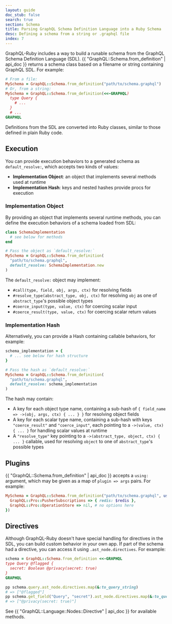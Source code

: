 ```yaml
---
layout: guide
doc_stub: false
search: true
section: Schema
title: Parsing GraphQL Schema Definition Language into a Ruby Schema
desc: Defining a schema from a string or .graphql file
index: 7
---
```


GraphQL-Ruby includes a way to build a runable schema from the GraphQL Schema Definition Language (SDL). {{ "GraphQL::Schema.from_definition" | api_doc }} returns a schema class based on a filename or string containing GraphQL SDL. For example:

```ruby
# From a file:
MySchema = GraphQL::Schema.from_definition("path/to/schema.graphql")
# Or, from a string:
MySchema = GraphQL::Schema.from_definition(<<~GRAPHQL)
  type Query {
    # ...
  }
  # ...
GRAPHQL
```

Definitions from the SDL are converted into Ruby classes, similar to those defined in plain Ruby code.

## Execution

You can provide execution behaviors to a generated schema as `default_resolve:`, which accepts two kinds of values:

- __Implementation Object__: an object that implements several methods used at runtime
- __Implementation Hash__: keys and nested hashes provide procs for execution

### Implementation Object

By providing an object that implements several runtime methods, you can define the execution behaviors of a schema loaded from SDL:

```ruby
class SchemaImplementation
  # see below for methods
end

# Pass the object as `default_resolve:`
MySchema = GraphQL::Schema.from_definition(
  "path/to/schema.graphql",
  default_resolve: SchemaImplementation.new
)
```

The `default_resolve:` object may implement:

- `#call(type, field, obj, args, ctx)` for resolving fields
- `#resolve_type(abstract_type, obj, ctx)` for resolving `obj` as one of `abstract_type`'s possible object types
- `#coerce_input(type, value, ctx)` for coercing scalar input
- `#coerce_result(type, value, ctx)` for coercing scalar return values

### Implementation Hash

Alternatively, you can provide a Hash containing callable behaviors, for example:

```ruby
schema_implementation = {
  # ... see below for hash structure
}

# Pass the hash as `default_resolve:`
MySchema = GraphQL::Schema.from_definition(
  "path/to/schema.graphql",
  default_resolve: schema_implementation
)
```

The hash may contain:

- A key for each object type name, containing a sub-hash of `{ field_name => ->(obj, args, ctx) { ... } }` for resolving object fields
- A key for each scalar type name, containing a sub-hash with keys `"coerce_result"` and `"coerce_input"`, each pointing to a `->(value, ctx) { ... }` for handling scalar values at runtime
- A `"resolve_type"` key pointing to a `->(abstract_type, object, ctx) { ... }` callable, used for resolving `object` to one of `abstract_type`'s possible types

## Plugins

{{ "GraphQL::Schema.from_definition" | api_doc }} accepts a `using:` argument, which may be given as a map of `plugin => args` pairs. For example:

```ruby
MySchema = GraphQL::Schema.from_definition("path/to/schema.graphql", using: {
  GraphQL::Pro::PusherSubscriptions => { redis: $redis },
  GraphQL::Pro::OperationStore => nil, # no options here
})
```

## Directives

Although GraphQL-Ruby doesn't have special handling for directives in the SDL, you can build custom behavior in your own app. If part of the schema had a directive, you can access it using `.ast_node.directives`. For example:

```ruby
schema = GraphQL::Schema.from_definition <<-GRAPHQL
type Query @flagged {
  secret: Boolean @privacy(secret: true)
}
GRAPHQL

pp schema.query.ast_node.directives.map(&:to_query_string)
# => ["@flagged"]
pp schema.get_field("Query", "secret").ast_node.directives.map(&:to_query_string)
# => ["@privacy(secret: true)"]
```

See {{ "GraphQL::Language::Nodes::Directive" | api_doc }} for available methods.
